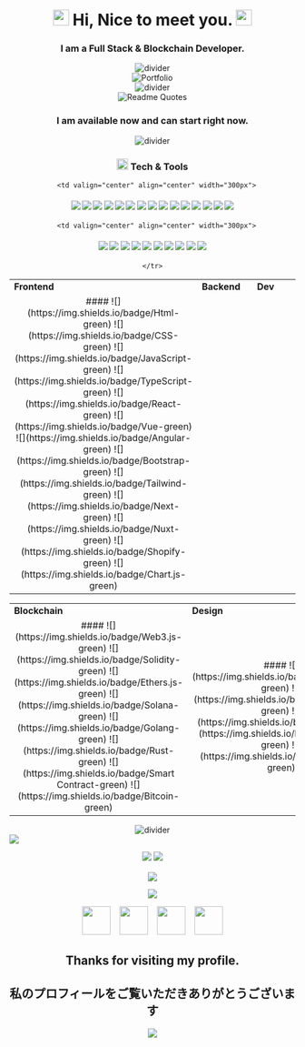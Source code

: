 <h1 align="center">
  <img src="https://media.giphy.com/media/hvRJCLFzcasrR4ia7z/giphy.gif" width="28">
  Hi, Nice to meet you.
  <img src="https://media.giphy.com/media/hvRJCLFzcasrR4ia7z/giphy.gif" width="28">
</h1>

<h3 align="center">I am a Full Stack & Blockchain Developer.</h3>

<div align="center">
  <img src="https://github.com/naruhitokaide/naruhitokaide/blob/main/divider1.png" alt="divider"/>
</div> 

<div align="center">
  <img src="https://github.com/naruhitokaide/naruhitokaide/blob/main/portfolio.gif" alt="Portfolio"/>
</div> 

<div align="center">
  <img src="https://github.com/naruhitokaide/naruhitokaide/blob/main/divider1.png" alt="divider"/>
</div> 

<div align="center">
  <img src="https://quotes-github-readme.vercel.app/api?type=horizontal&theme=dracula" alt="Readme Quotes"/>
</div> 

<h3 align="center">I am available now and can start right now.</h3>

<div align="center">
  <img src="https://github.com/naruhitokaide/naruhitokaide/blob/main/divider2.png" alt="divider"/>
</div> 

<h3 align="center"><img src="https://github.com/naruhitokaide/naruhitokaide/blob/main/code.gif" height="20"/> Tech & Tools</h3>

<div align="center" style="witdh:100%"> 
  <table>
    <tr>
      <td valign="center" width="100px"><b>Frontend<b></td>
      <td valign="center" width="100px"><b>Backend<b></td>
      <td valign="center" width="100px"><b>Dev<b></td>
    </tr>
    <tr>
      <td valign="center" align="center" width="300px">
#### ![](https://img.shields.io/badge/Html-green) ![](https://img.shields.io/badge/CSS-green) ![](https://img.shields.io/badge/JavaScript-green) ![](https://img.shields.io/badge/TypeScript-green) ![](https://img.shields.io/badge/React-green) ![](https://img.shields.io/badge/Vue-green) ![](https://img.shields.io/badge/Angular-green) ![](https://img.shields.io/badge/Bootstrap-green) ![](https://img.shields.io/badge/Tailwind-green) ![](https://img.shields.io/badge/Next-green) ![](https://img.shields.io/badge/Nuxt-green) ![](https://img.shields.io/badge/Shopify-green) ![](https://img.shields.io/badge/Chart.js-green) </td>
      
      <td valign="center" align="center" width="300px">
#### ![](https://img.shields.io/badge/Django-green) ![](https://img.shields.io/badge/Python-green) ![](https://img.shields.io/badge/Selenium-green) ![](https://img.shields.io/badge/BeautifulSoup-green) ![](https://img.shields.io/badge/Pandas-green) ![](https://img.shields.io/badge/Numpy-green) ![](https://img.shields.io/badge/Flask-green) ![](https://img.shields.io/badge/PHP-green) ![](https://img.shields.io/badge/Laravel-green) ![](https://img.shields.io/badge/Node.js-green) ![](https://img.shields.io/badge/Express-green) ![](https://img.shields.io/badge/Nest.js-green) ![](https://img.shields.io/badge/Ruby-green) ![](https://img.shields.io/badge/Rails-green) ![](https://img.shields.io/badge/CI-green) </td>
      <td valign="center" align="center" width="300px">
#### ![](https://img.shields.io/badge/AWS-green) ![](https://img.shields.io/badge/CI/CD-green) ![](https://img.shields.io/badge/Docker-green) ![](https://img.shields.io/badge/TDD-green) ![](https://img.shields.io/badge/Jira-green) ![](https://img.shields.io/badge/Tezos-green) ![](https://img.shields.io/badge/MySQL-green) ![](https://img.shields.io/badge/NoSQL-green) ![](https://img.shields.io/badge/MongoDB-green) ![](https://img.shields.io/badge/PostgreSQL-green) </td>
    </tr>
  </table>
  
 <table>
    <tr>
      <td valign="center" width="100px"><b>Blockchain<b></td>
      <td valign="center" width="100px"><b>Design<b></td>
    </tr>
    <tr>
      <td valign="center" align="center" width="300px">
#### ![](https://img.shields.io/badge/Web3.js-green) ![](https://img.shields.io/badge/Solidity-green) ![](https://img.shields.io/badge/Ethers.js-green) ![](https://img.shields.io/badge/Solana-green) ![](https://img.shields.io/badge/Golang-green) ![](https://img.shields.io/badge/Rust-green) ![](https://img.shields.io/badge/Smart Contract-green) ![](https://img.shields.io/badge/Bitcoin-green) </td>
     <td valign="center" align="center" width="300px">
#### ![](https://img.shields.io/badge/Photoshop-green) ![](https://img.shields.io/badge/Adobe XD-green) ![](https://img.shields.io/badge/Figma) ![](https://img.shields.io/badge/Blender-green) ![](https://img.shields.io/badge/WebGL-green) </td>
    </tr>
  </table>
</div>

<div align="center">
  <img src="https://github.com/naruhitokaide/naruhitokaide/blob/main/divider2.png" alt="divider"/>
</div> 

<img src="https://activity-graph.herokuapp.com/graph?username=naruhitokaide&bg_color=000000&color=00ffff&line=00ffff&point=ffffff&area=true&hide_border=true"/>
<br/>
   
<p align = "center">
  <img src = "https://github-readme-stats.vercel.app/api?username=naruhitokaide&hide_border=true&show_icons=true&include_all_commits=true&count_private=true&theme=tokyonight&line_height=27">
  <img src = "https://github-readme-stats.vercel.app/api/top-langs/?username=naruhitokaide&hide=PHP,html,c&theme=tokyonight&hide_border=true&line_height=27">
  <br><br>
    <img src = "https://github-readme-streak-stats.herokuapp.com?user=naruhitokaide&theme=tokyonight&hide_border=true&include_all_commits=true&line_height=27">
</p>

<p align="center" style="margin-bottom: 10px;">
    <img src="https://github-profile-trophy.vercel.app?username=naruhitokaide&column=7&theme=onedark&hide_border=true&include_all_commits=true&line_height=27"/>
</p>
<p align="center">
  <a href="mailto:naruhitokaide@gmail.com" target="_blank" rel="noopener noreferrer"><img src="https://img.icons8.com/fluency/2x/gmail-new.png"  width="50" /></a>
  &nbsp;&nbsp;
  <a href="https://join.skype.com/invite/wDpwy4t21eVg" target="_blank" rel="noopener noreferrer"><img src="https://img.icons8.com/color/2x/skype.png"  width="50" /></a>
  &nbsp;&nbsp;
  <a href="https://t.me/naruhitokaide" target="_blank" rel="noopener noreferrer"><img src="https://img.icons8.com/color/2x/telegram-app.png"  width="50" /></a>
  &nbsp;&nbsp;
  <a href="https://naruhito-kaide.netlify.app" target="_blank" rel="noopener noreferrer"><img src="https://img.icons8.com/nolan/2x/link.png"  width="50" /></a>
  
</p>
<h2 align="center"> Thanks for visiting my profile. </h2>
<h2 align="center"> 私のプロフィールをご覧いただきありがとうございます </h2>
<p align="center">
  <img src="https://capsule-render.vercel.app/api?type=waving&color=gradient&height=65&section=footer"/>
</p>


